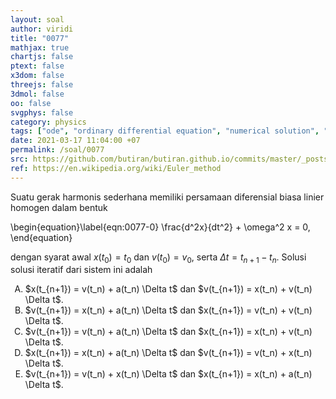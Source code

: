 ```yaml
---
layout: soal
author: viridi
title: "0077"
mathjax: true
chartjs: false
ptext: false
x3dom: false
threejs: false
3dmol: false
oo: false
svgphys: false
category: physics
tags: ["ode", "ordinary differential equation", "numerical solution", "euler method", "simple harmonic motion", "fi3201", "2020-1"]
date: 2021-03-17 11:04:00 +07
permalink: /soal/0077
src: https://github.com/butiran/butiran.github.io/commits/master/_posts/soal/04/2021-03-17-euler-method-2.md
ref: https://en.wikipedia.org/wiki/Euler_method
---
```

Suatu gerak harmonis sederhana memiliki persamaan diferensial biasa linier homogen dalam bentuk

\begin{equation}\label{eqn:0077-0}
\frac{d^2x}{dt^2} + \omega^2 x = 0,
\end{equation}

dengan syarat awal $x(t_0) = t_0$ dan $v(t_0) = v_0$, serta $\Delta t = t_{n+1} - t_n$. Solusi solusi iteratif dari sistem ini adalah

<ol type="A">

<li>$x(t_{n+1}) = v(t_n) + a(t_n) \Delta t$ dan $v(t_{n+1}) = x(t_n) + v(t_n) \Delta t$.
<li>$v(t_{n+1}) = x(t_n) + a(t_n) \Delta t$ dan $x(t_{n+1}) = v(t_n) + v(t_n) \Delta t$.
<li>$v(t_{n+1}) = v(t_n) + a(t_n) \Delta t$ dan $x(t_{n+1}) = x(t_n) + v(t_n) \Delta t$.
<li>$x(t_{n+1}) = x(t_n) + a(t_n) \Delta t$ dan $v(t_{n+1}) = v(t_n) + x(t_n) \Delta t$.
<li>$v(t_{n+1}) = v(t_n) + x(t_n) \Delta t$ dan $x(t_{n+1}) = x(t_n) + a(t_n) \Delta t$.
